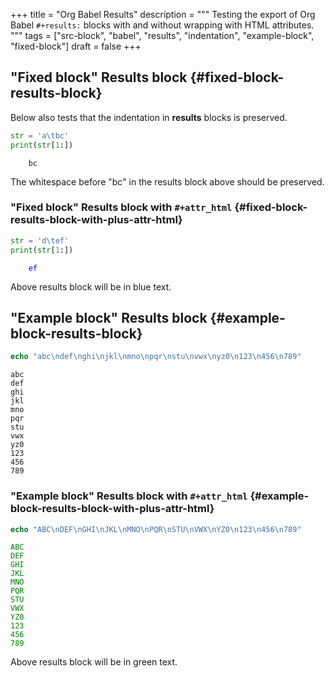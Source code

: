 +++
title = "Org Babel Results"
description = """
  Testing the export of Org Babel `#+results:` blocks with and without
  wrapping with HTML attributes.
  """
tags = ["src-block", "babel", "results", "indentation", "example-block", "fixed-block"]
draft = false
+++

## "Fixed block" Results block {#fixed-block-results-block}

Below also tests that the indentation in **results** blocks is
preserved.

```python
str = 'a\tbc'
print(str[1:])
```

```text
	bc
```

The whitespace before "bc" in the results block above should be
preserved.


### "Fixed block" Results block with `#+attr_html` {#fixed-block-results-block-with-plus-attr-html}

```python
str = 'd\tef'
print(str[1:])
```

<style>.results-fixed-block { color: blue;  }</style>

<div class="results-fixed-block">

```text
	ef
```
</div>

Above results block will be in <span class="underline">blue</span> text.


## "Example block" Results block {#example-block-results-block}

```nim
echo "abc\ndef\nghi\njkl\nmno\npqr\nstu\nvwx\nyz0\n123\n456\n789"
```

```text
abc
def
ghi
jkl
mno
pqr
stu
vwx
yz0
123
456
789
```


### "Example block" Results block with `#+attr_html` {#example-block-results-block-with-plus-attr-html}

```nim
echo "ABC\nDEF\nGHI\nJKL\nMNO\nPQR\nSTU\nVWX\nYZ0\n123\n456\n789"
```

<style>.results-example-block { color: green;  }</style>

<div class="results-example-block">

```text
ABC
DEF
GHI
JKL
MNO
PQR
STU
VWX
YZ0
123
456
789
```
</div>

Above results block will be in <span class="underline">green</span> text.

